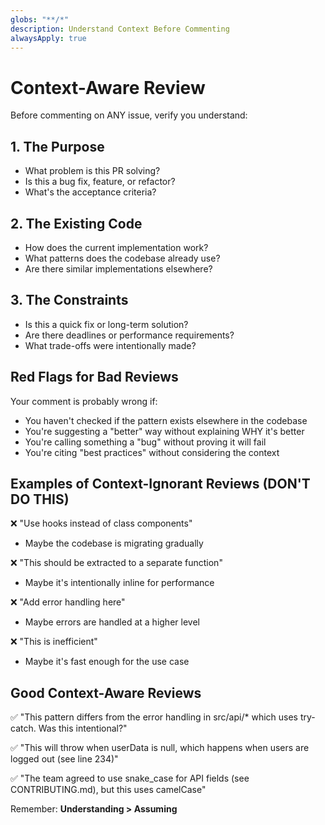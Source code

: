 ```yaml
---
globs: "**/*"
description: Understand Context Before Commenting
alwaysApply: true
---
```


# Context-Aware Review

Before commenting on ANY issue, verify you understand:

## 1. The Purpose
- What problem is this PR solving?
- Is this a bug fix, feature, or refactor?
- What's the acceptance criteria?

## 2. The Existing Code
- How does the current implementation work?
- What patterns does the codebase already use?
- Are there similar implementations elsewhere?

## 3. The Constraints
- Is this a quick fix or long-term solution?
- Are there deadlines or performance requirements?
- What trade-offs were intentionally made?

## Red Flags for Bad Reviews

Your comment is probably wrong if:
- You haven't checked if the pattern exists elsewhere in the codebase
- You're suggesting a "better" way without explaining WHY it's better
- You're calling something a "bug" without proving it will fail
- You're citing "best practices" without considering the context

## Examples of Context-Ignorant Reviews (DON'T DO THIS)

❌ "Use hooks instead of class components"
- Maybe the codebase is migrating gradually

❌ "This should be extracted to a separate function"  
- Maybe it's intentionally inline for performance

❌ "Add error handling here"
- Maybe errors are handled at a higher level

❌ "This is inefficient"
- Maybe it's fast enough for the use case

## Good Context-Aware Reviews

✅ "This pattern differs from the error handling in src/api/* which uses try-catch. Was this intentional?"

✅ "This will throw when userData is null, which happens when users are logged out (see line 234)"

✅ "The team agreed to use snake_case for API fields (see CONTRIBUTING.md), but this uses camelCase"

Remember: **Understanding > Assuming**